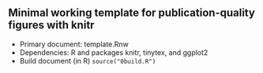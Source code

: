 ## Minimal working template for publication-quality figures with knitr 

* Primary document: template.Rnw
* Dependencies: R and packages knitr, tinytex, and ggplot2
* Build document (in R)
    ```source("0build.R")```
